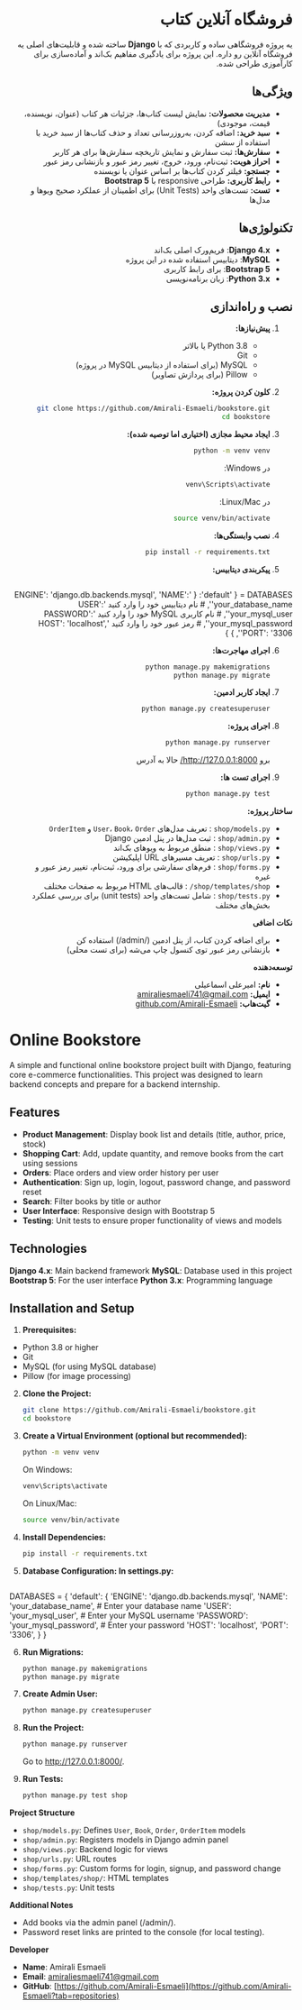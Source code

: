 <div dir="rtl">

# فروشگاه آنلاین کتاب
یه پروژه فروشگاهی ساده و کاربردی که با **Django** ساخته شده و قابلیت‌های اصلی یه فروشگاه آنلاین رو داره. این پروژه برای یادگیری مفاهیم بک‌اند و آماده‌سازی برای کارآموزی طراحی شده.

## ویژگی‌ها
- **مدیریت محصولات:** نمایش لیست کتاب‌ها، جزئیات هر کتاب (عنوان، نویسنده، قیمت، موجودی)
- **سبد خرید:** اضافه کردن، به‌روزرسانی تعداد و حذف کتاب‌ها از سبد خرید با استفاده از سشن
- **سفارش‌ها:** ثبت سفارش و نمایش تاریخچه سفارش‌ها برای هر کاربر
- **احراز هویت:** ثبت‌نام، ورود، خروج، تغییر رمز عبور و بازنشانی رمز عبور
- **جستجو:** فیلتر کردن کتاب‌ها بر اساس عنوان یا نویسنده
- **رابط کاربری:** طراحی responsive با **Bootstrap 5**
- **تست:** تست‌های واحد (Unit Tests) برای اطمینان از عملکرد صحیح ویوها و مدل‌ها

## تکنولوژی‌ها
- **Django 4.x**: فریم‌ورک اصلی بک‌اند
- **MySQL**: دیتابیس استفاده شده در این پروژه
- **Bootstrap 5**: برای رابط کاربری
- **Python 3.x**: زبان برنامه‌نویسی

## نصب و راه‌اندازی
1. **پیش‌نیازها:**
   - Python 3.8 یا بالاتر
   - Git
   - MySQL (برای استفاده از دیتابیس MySQL در پروژه)
   - Pillow (برای پردازش تصاویر)

2. **کلون کردن پروژه:**
   ```bash
   git clone https://github.com/Amirali-Esmaeli/bookstore.git
   cd bookstore

3. **ایجاد محیط مجازی (اختیاری اما توصیه شده):**
    ```bash
    python -m venv venv
    ```
    در Windows:
    ```cmd
    venv\Scripts\activate
    ```
    در Linux/Mac:
    ```bash
    source venv/bin/activate
    ```

4. **نصب وابستگی‌ها:**
    ```bash
    pip install -r requirements.txt
    ```

5. **پیکربندی دیتابیس:**
    ```bash
DATABASES = {
    'default': {
        'ENGINE': 'django.db.backends.mysql',
        'NAME': 'your_database_name',  # نام دیتابیس خود را وارد کنید
        'USER': 'your_mysql_user',     # نام کاربری MySQL خود را وارد کنید
        'PASSWORD': 'your_mysql_password',  # رمز عبور خود را وارد کنید
        'HOST': 'localhost',
        'PORT': '3306',
        }
    }

6. **اجرای مهاجرت‌ها:**
    ```bash
    python manage.py makemigrations
    python manage.py migrate

7. **ایجاد کاربر ادمین:**
    ```bash
    python manage.py createsuperuser

8. **اجرای پروژه:**
    ```bash
    python manage.py runserver
    ```
    برو http://127.0.0.1:8000/ حالا به آدرس 

9. **اجرای تست ها:**
    ```bash
    python manage.py test

**ساختار پروژه:**

- `shop/models.py` : تعریف مدل‌های `User`، `Book`، `Order` و `OrderItem`
- `shop/admin.py` : ثبت مدل‌ها در پنل ادمین Django
- `shop/views.py` : منطق مربوط به ویوهای بک‌اند
- `shop/urls.py` : تعریف مسیرهای URL اپلیکیشن
- `shop/forms.py` : فرم‌های سفارشی برای ورود، ثبت‌نام، تغییر رمز عبور و غیره
- `shop/templates/shop/` : قالب‌های HTML مربوط به صفحات مختلف
- `shop/tests.py` : شامل تست‌های واحد (unit tests) برای بررسی عملکرد بخش‌های مختلف

**نکات اضافی**

- برای اضافه کردن کتاب، از پنل ادمین (/admin/) استفاده کن
- بازنشانی رمز عبور توی کنسول چاپ می‌شه (برای تست محلی)

**توسعه‌دهنده**

- **نام:** امیرعلی اسماعیلی  
- **ایمیل:** [amiraliesmaeli741@gmail.com](mailto:amiraliesmaeli741@gmail.com)  
- **گیت‌هاب:** [github.com/Amirali-Esmaeli](https://github.com/Amirali-Esmaeli?tab=repositories)
</div> 

# Online Bookstore
A simple and functional online bookstore project built with Django, featuring core e-commerce functionalities. This project was designed to learn backend concepts and prepare for a backend internship.

## Features

- **Product Management**: Display book list and details (title, author, price, stock)  
- **Shopping Cart**: Add, update quantity, and remove books from the cart using sessions  
- **Orders**: Place orders and view order history per user  
- **Authentication**: Sign up, login, logout, password change, and password reset  
- **Search**: Filter books by title or author  
- **User Interface**: Responsive design with Bootstrap 5  
- **Testing**: Unit tests to ensure proper functionality of views and models  

## Technologies
**Django 4.x**: Main backend framework
**MySQL**: Database used in this project
**Bootstrap 5**: For the user interface
**Python 3.x**: Programming language

## Installation and Setup
1. **Prerequisites:**
- Python 3.8 or higher
- Git
- MySQL (for using MySQL database)
- Pillow (for image processing)

2. **Clone the Project:**
    ```bash
    git clone https://github.com/Amirali-Esmaeli/bookstore.git
    cd bookstore

3. **Create a Virtual Environment (optional but recommended):**
    ```bash
    python -m venv venv
    ```
    On Windows:
    ```cmd
    venv\Scripts\activate
    ```
    On Linux/Mac:
    ```bash
    source venv/bin/activate
    ```

4. **Install Dependencies:**
    ```bash
    pip install -r requirements.txt
    ```

5. **Database Configuration: In settings.py:**
    ```bash
DATABASES = {
    'default': {
        'ENGINE': 'django.db.backends.mysql',
        'NAME': 'your_database_name',  # Enter your database name
        'USER': 'your_mysql_user',     # Enter your MySQL username
        'PASSWORD': 'your_mysql_password',  # Enter your password
        'HOST': 'localhost',
        'PORT': '3306',
    }
}

6. **Run Migrations:**
    ```bash
    python manage.py makemigrations
    python manage.py migrate

7. **Create Admin User:**
    ```bash
    python manage.py createsuperuser

8. **Run the Project:**
    ```bash
    python manage.py runserver
    ```
    Go to http://127.0.0.1:8000/.

9. **Run Tests:**
    ```bash
    python manage.py test shop

**Project Structure**
- `shop/models.py`: Defines `User`, `Book`, `Order`, `OrderItem` models
- `shop/admin.py`: Registers models in Django admin panel
- `shop/views.py`: Backend logic for views
- `shop/urls.py`: URL routes
- `shop/forms.py`: Custom forms for login, signup, and password change
- `shop/templates/shop/`: HTML templates
- `shop/tests.py`: Unit tests

**Additional Notes**
- Add books via the admin panel (/admin/).
- Password reset links are printed to the console (for local testing).

**Developer**

- **Name**: Amirali Esmaeli
- **Email**: [amiraliesmaeli741@gmail.com](mailto:amiraliesmaeli741@gmail.com)
- **GitHub**: [https://github.com/Amirali-Esmaeli](https://github.com/Amirali-Esmaeli?tab=repositories)

